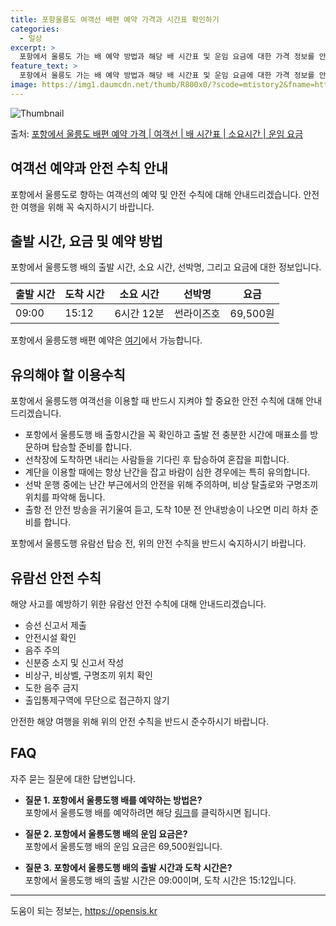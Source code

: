 ```yaml
---
title: 포항울릉도 여객선 배편 예약 가격과 시간표 확인하기
categories:
  - 일상
excerpt: >
  포항에서 울릉도 가는 배 예약 방법과 해당 배 시간표 및 운임 요금에 대한 가격 정보를 안내 드리겠습니다. 안전하고 재밋는 울릉도행 여행을 위해 아래 정보 참고하시기 바랍니다. 울릉도행 배편 예약하기 👈 클릭포항에서 울릉도행 배 시간표출발 시간도착 시간소요 시간선박명요금09:0015:126시간 12분썬라이즈호69,500원울릉도행 배편 예약하기 👈 클릭포항에서 울릉도행 여객선 탑승 시 이용수칙 포항에서 울릉도행 여객선을 이용할 때 반드시 지켜아햘 이용수칙에 대해 알아보겠습니다. 중요한 내용포항에서 울릉도행 배 출항시간을 꼭 확인하고 출발 전 충분한 시간에 매표소를 방문하며 탑승할 준비를 합니다.선착장에 도착하면 내리는 사람들을 기다린 후 탑승하여 혼잡을 피합니다.계단을 이용할 때에는 항상 난간을 잡고 바람..
feature_text: >
  포항에서 울릉도 가는 배 예약 방법과 해당 배 시간표 및 운임 요금에 대한 가격 정보를 안내 드리겠습니다. 안전하고 재밋는 울릉도행 여행을 위해 아래 정보 참고하시기 바랍니다. 울릉도행 배편 예약하기 👈 클릭포항에서 울릉도행 배 시간표출발 시간도착 시간소요 시간선박명요금09:0015:126시간 12분썬라이즈호69,500원울릉도행 배편 예약하기 👈 클릭포항에서 울릉도행 여객선 탑승 시 이용수칙 포항에서 울릉도행 여객선을 이용할 때 반드시 지켜아햘 이용수칙에 대해 알아보겠습니다. 중요한 내용포항에서 울릉도행 배 출항시간을 꼭 확인하고 출발 전 충분한 시간에 매표소를 방문하며 탑승할 준비를 합니다.선착장에 도착하면 내리는 사람들을 기다린 후 탑승하여 혼잡을 피합니다.계단을 이용할 때에는 항상 난간을 잡고 바람..
image: https://img1.daumcdn.net/thumb/R800x0/?scode=mtistory2&fname=https%3A%2F%2Fblog.kakaocdn.net%2Fdn%2FboIuGK%2FbtsHBmA8Akb%2FhR6ueunNUDhVhXQfKdney1%2Fimg.webp
---
```


![Thumbnail](https://img1.daumcdn.net/thumb/R800x0/?scode=mtistory2&fname=https%3A%2F%2Fblog.kakaocdn.net%2Fdn%2FboIuGK%2FbtsHBmA8Akb%2FhR6ueunNUDhVhXQfKdney1%2Fimg.webp)

<p>출처: <a href="https://opensis.kr/entry/%ED%8F%AC%ED%95%AD%EC%97%90%EC%84%9C-%EC%9A%B8%EB%A6%89%EB%8F%84-%EB%B0%B0%ED%8E%B8-%EC%98%88%EC%95%BD-%EA%B0%80%EA%B2%A9-%EC%97%AC%EA%B0%9D%EC%84%A0-%EB%B0%B0-%EC%8B%9C%EA%B0%84%ED%91%9C-%EC%86%8C%EC%9A%94%EC%8B%9C%EA%B0%84-%EC%9A%B4%EC%9E%84-%EC%9A%94%EA%B8%88" rel="dofollow">포항에서 울릉도 배편 예약 가격 | 여객선 | 배 시간표 | 소요시간 | 운임 요금</a> </p>

## 여객선 예약과 안전 수칙 안내



포항에서 울릉도로 향하는 여객선의 예약 및 안전 수칙에 대해 안내드리겠습니다. 안전한 여행을 위해 꼭 숙지하시기 바랍니다.



## 출발 시간, 요금 및 예약 방법

포항에서 울릉도행 배의 출발 시간, 소요 시간, 선박명, 그리고 요금에 대한 정보입니다.

**출발 시간** | **도착 시간** | **소요 시간** | **선박명** | **요금**  
---|---|---|---|---  
09:00 | 15:12 | 6시간 12분 | 썬라이즈호 | 69,500원  
  
포항에서 울릉도행 배편 예약은 [여기](예약링크)에서 가능합니다.



## 유의해야 할 이용수칙

포항에서 울릉도행 여객선을 이용할 때 반드시 지켜야 할 중요한 안전 수칙에 대해 안내드리겠습니다.

  * 포항에서 울릉도행 배 출항시간을 꼭 확인하고 출발 전 충분한 시간에 매표소를 방문하며 탑승할 준비를 합니다.
  * 선착장에 도착하면 내리는 사람들을 기다린 후 탑승하여 혼잡을 피합니다.
  * 계단을 이용할 때에는 항상 난간을 잡고 바람이 심한 경우에는 특히 유의합니다.
  * 선박 운행 중에는 난간 부근에서의 안전을 위해 주의하며, 비상 탈출로와 구명조끼 위치를 파악해 둡니다.
  * 출항 전 안전 방송을 귀기울여 듣고, 도착 10분 전 안내방송이 나오면 미리 하차 준비를 합니다.

포항에서 울릉도행 유람선 탑승 전, 위의 안전 수칙을 반드시 숙지하시기 바랍니다.



## 유람선 안전 수칙

해양 사고를 예방하기 위한 유람선 안전 수칙에 대해 안내드리겠습니다.

  * 승선 신고서 제출
  * 안전시설 확인
  * 음주 주의
  * 신분증 소지 및 신고서 작성
  * 비상구, 비상벨, 구명조끼 위치 확인
  * 도한 음주 금지
  * 출입통제구역에 무단으로 접근하지 않기

안전한 해양 여행을 위해 위의 안전 수칙을 반드시 준수하시기 바랍니다.



## FAQ

자주 묻는 질문에 대한 답변입니다.

  * **질문 1. 포항에서 울릉도행 배를 예약하는 방법은?**  
포항에서 울릉도행 배를 예약하려면 해당 [링크](예약링크)를 클릭하시면 됩니다.

  * **질문 2. 포항에서 울릉도행 배의 운임 요금은?**  
포항에서 울릉도행 배의 운임 요금은 69,500원입니다.

  * **질문 3. 포항에서 울릉도행 배의 출발 시간과 도착 시간은?**  
포항에서 울릉도행 배의 출발 시간은 09:00이며, 도착 시간은 15:12입니다.



* * *



 

도움이 되는 정보는, <a href="https://opensis.kr" rel="dofollow">https://opensis.kr</a>


